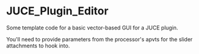 # JUCE_Plugin_Editor
 Some template code for a basic vector-based GUI for a JUCE plugin.
 
 You'll need to provide parameters from the processor's apvts for the slider attachments to hook into.

